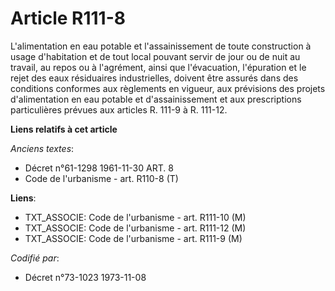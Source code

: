 # Article R111-8

L'alimentation en eau potable et l'assainissement de toute construction à usage d'habitation et de tout local pouvant servir
de jour ou de nuit au travail, au repos ou à l'agrément, ainsi que l'évacuation, l'épuration et le rejet des eaux résiduaires
industrielles, doivent être assurés dans des conditions conformes aux règlements en vigueur, aux prévisions des projets
d'alimentation en eau potable et d'assainissement et aux prescriptions particulières prévues aux articles R. 111-9 à R.
111-12.

**Liens relatifs à cet article**

_Anciens textes_:

  - Décret n°61-1298 1961-11-30 ART. 8
  - Code de l'urbanisme - art. R110-8 (T)

**Liens**:

  - TXT_ASSOCIE: Code de l'urbanisme - art. R111-10 (M)
  - TXT_ASSOCIE: Code de l'urbanisme - art. R111-12 (M)
  - TXT_ASSOCIE: Code de l'urbanisme - art. R111-9 (M)

_Codifié par_:

  - Décret n°73-1023 1973-11-08
